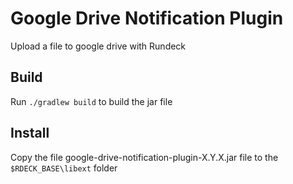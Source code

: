 # Google Drive Notification Plugin

Upload a file to google drive with Rundeck

## Build
Run `./gradlew build` to build the jar file

## Install
Copy the file google-drive-notification-plugin-X.Y.X.jar file to the `$RDECK_BASE\libext` folder
